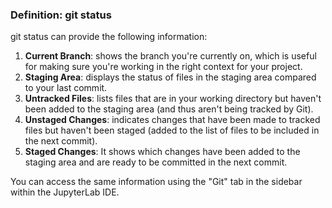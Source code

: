 ### Definition: git status

git status can provide the following information:

1. **Current Branch**: shows the branch you're currently on, which is useful for making sure you're working in the right context for your project.
2. **Staging Area**: displays the status of files in the staging area compared to your last commit.
3. **Untracked Files**: lists files that are in your working directory but haven't been added to the staging area (and thus aren't being tracked by Git).
4. **Unstaged Changes**: indicates changes that have been made to tracked files but haven't been staged (added to the list of files to be included in the next commit).
5. **Staged Changes**: It shows which changes have been added to the staging area and are ready to be committed in the next commit.


You can access the same information using the "Git" tab in the sidebar within the JupyterLab IDE.